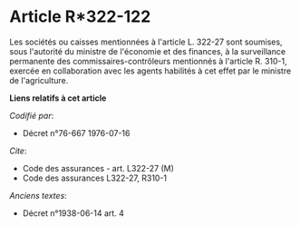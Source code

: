 # Article R*322-122

Les sociétés ou caisses mentionnées à l'article L. 322-27 sont soumises, sous l'autorité du ministre de l'économie et des
finances, à la surveillance permanente des commissaires-contrôleurs mentionnés à l'article R. 310-1, exercée en collaboration
avec les agents habilités à cet effet par le ministre de l'agriculture.

**Liens relatifs à cet article**

_Codifié par_:

  - Décret n°76-667 1976-07-16

_Cite_:

  - Code des assurances - art. L322-27 (M)
  - Code des assurances L322-27, R310-1

_Anciens textes_:

  - Décret n°1938-06-14 art. 4

